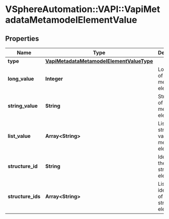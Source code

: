 # VSphereAutomation::VAPI::VapiMetadataMetamodelElementValue

## Properties
Name | Type | Description | Notes
------------ | ------------- | ------------- | -------------
**type** | [**VapiMetadataMetamodelElementValueType**](VapiMetadataMetamodelElementValueType.md) |  | 
**long_value** | **Integer** | Long value of the metadata element. | [optional] 
**string_value** | **String** | String value of the metadata element. | [optional] 
**list_value** | **Array&lt;String&gt;** | List of strings value of the metadata element. | [optional] 
**structure_id** | **String** | Identifier of the structure element. | [optional] 
**structure_ids** | **Array&lt;String&gt;** | List of identifiers of the structure elements. | [optional] 



